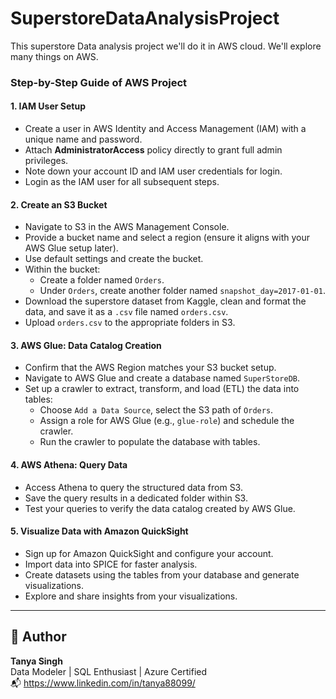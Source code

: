 # SuperstoreDataAnalysisProject
This superstore Data analysis project we'll do it in AWS cloud. We'll explore many things on AWS. 

### Step-by-Step Guide of AWS Project

#### **1. IAM User Setup**
- Create a user in AWS Identity and Access Management (IAM) with a unique name and password.
- Attach **AdministratorAccess** policy directly to grant full admin privileges.
- Note down your account ID and IAM user credentials for login.
- Login as the IAM user for all subsequent steps.

#### **2. Create an S3 Bucket**
- Navigate to S3 in the AWS Management Console.
- Provide a bucket name and select a region (ensure it aligns with your AWS Glue setup later).
- Use default settings and create the bucket.
- Within the bucket:
  - Create a folder named `Orders`.
  - Under `Orders`, create another folder named `snapshot_day=2017-01-01`.
- Download the superstore dataset from Kaggle, clean and format the data, and save it as a `.csv` file named `orders.csv`.
- Upload `orders.csv` to the appropriate folders in S3.

#### **3. AWS Glue: Data Catalog Creation**
- Confirm that the AWS Region matches your S3 bucket setup.
- Navigate to AWS Glue and create a database named `SuperStoreDB`.
- Set up a crawler to extract, transform, and load (ETL) the data into tables:
  - Choose `Add a Data Source`, select the S3 path of `Orders`.
  - Assign a role for AWS Glue (e.g., `glue-role`) and schedule the crawler.
  - Run the crawler to populate the database with tables.

#### **4. AWS Athena: Query Data**
- Access Athena to query the structured data from S3.
- Save the query results in a dedicated folder within S3.
- Test your queries to verify the data catalog created by AWS Glue.

#### **5. Visualize Data with Amazon QuickSight**
- Sign up for Amazon QuickSight and configure your account.
- Import data into SPICE for faster analysis.
- Create datasets using the tables from your database and generate visualizations.
- Explore and share insights from your visualizations.

---
## 🧠 Author

**Tanya Singh**  
Data Modeler | SQL Enthusiast | Azure Certified  
📬 https://www.linkedin.com/in/tanya88099/
